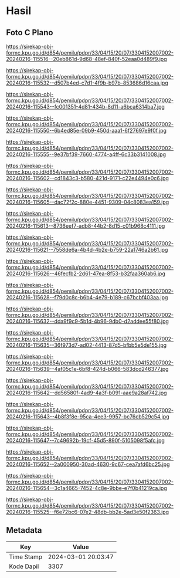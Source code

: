 # Hasil

## Foto C Plano

https://sirekap-obj-formc.kpu.go.id/d854/pemilu/pdpr/33/04/15/20/07/3304152007002-20240216-115516--20eb861d-9d68-48ef-840f-52eaa0d489f9.jpg

https://sirekap-obj-formc.kpu.go.id/d854/pemilu/pdpr/33/04/15/20/07/3304152007002-20240216-115532--d507b4ed-c7d1-4f9b-b97b-853686d16caa.jpg

https://sirekap-obj-formc.kpu.go.id/d854/pemilu/pdpr/33/04/15/20/07/3304152007002-20240216-115543--fc001351-4d81-434b-8d11-a6bca6314ba7.jpg

https://sirekap-obj-formc.kpu.go.id/d854/pemilu/pdpr/33/04/15/20/07/3304152007002-20240216-115550--6b4ed85e-09b9-450d-aaa1-6f27697e9f0f.jpg

https://sirekap-obj-formc.kpu.go.id/d854/pemilu/pdpr/33/04/15/20/07/3304152007002-20240216-115555--9e37bf39-7660-4774-a4ff-6c33b3141008.jpg

https://sirekap-obj-formc.kpu.go.id/d854/pemilu/pdpr/33/04/15/20/07/3304152007002-20240216-115602--cd1843c3-b580-421d-9171-c22e4494e0c6.jpg

https://sirekap-obj-formc.kpu.go.id/d854/pemilu/pdpr/33/04/15/20/07/3304152007002-20240216-115605--dac72f2c-880e-4451-9309-04c8083ea159.jpg

https://sirekap-obj-formc.kpu.go.id/d854/pemilu/pdpr/33/04/15/20/07/3304152007002-20240216-115613--8736eef7-adb8-44b2-8d15-c01b968c4111.jpg

https://sirekap-obj-formc.kpu.go.id/d854/pemilu/pdpr/33/04/15/20/07/3304152007002-20240216-115621--7558de6a-4b4d-4b2e-b759-22a1746a2b61.jpg

https://sirekap-obj-formc.kpu.go.id/d854/pemilu/pdpr/33/04/15/20/07/3304152007002-20240216-115626--46fecfb2-2d61-47ea-8f53-b32faa360ab6.jpg

https://sirekap-obj-formc.kpu.go.id/d854/pemilu/pdpr/33/04/15/20/07/3304152007002-20240216-115628--f79d0c8c-b6b4-4e79-b189-c67bcbf403aa.jpg

https://sirekap-obj-formc.kpu.go.id/d854/pemilu/pdpr/33/04/15/20/07/3304152007002-20240216-115632--dda9f9c9-5b1d-4b96-9db0-d2addee55f80.jpg

https://sirekap-obj-formc.kpu.go.id/d854/pemilu/pdpr/33/04/15/20/07/3304152007002-20240216-115635--36f973d7-ad02-4413-87d5-bfbb5e5de155.jpg

https://sirekap-obj-formc.kpu.go.id/d854/pemilu/pdpr/33/04/15/20/07/3304152007002-20240216-115639--4af05c1e-6bf8-424d-b066-583dcd246377.jpg

https://sirekap-obj-formc.kpu.go.id/d854/pemilu/pdpr/33/04/15/20/07/3304152007002-20240216-115642--dd56580f-4ad9-4a3f-b091-aae9a28af742.jpg

https://sirekap-obj-formc.kpu.go.id/d854/pemilu/pdpr/33/04/15/20/07/3304152007002-20240216-115643--4b8f3f8e-95ca-4ee3-9957-bc76cb529c54.jpg

https://sirekap-obj-formc.kpu.go.id/d854/pemilu/pdpr/33/04/15/20/07/3304152007002-20240216-115647--7c49692b-19cf-45d5-890f-5105098f5afc.jpg

https://sirekap-obj-formc.kpu.go.id/d854/pemilu/pdpr/33/04/15/20/07/3304152007002-20240216-115652--2a000950-30ad-4630-9c67-cea7afd6bc25.jpg

https://sirekap-obj-formc.kpu.go.id/d854/pemilu/pdpr/33/04/15/20/07/3304152007002-20240216-115654--3c1a4665-7452-4c8e-9bbe-e7f0b41219ca.jpg

https://sirekap-obj-formc.kpu.go.id/d854/pemilu/pdpr/33/04/15/20/07/3304152007002-20240216-115525--f6e72bc6-07e2-48db-bb2e-5ad3e50f2363.jpg


## Metadata

| Key        | Value               |
| ---------- | ------------------- |
| Time Stamp | 2024-03-01 20:03:47 |
| Kode Dapil | 3307                |



